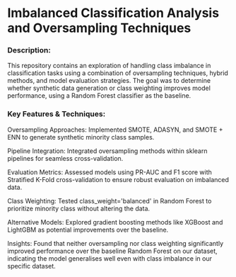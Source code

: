 
# Imbalanced Classification Analysis and Oversampling Techniques

### Description:
This repository contains an exploration of handling class imbalance in classification tasks using a combination of oversampling techniques, hybrid methods, and model evaluation strategies. The goal was to determine whether synthetic data generation or class weighting improves model performance, using a Random Forest classifier as the baseline.

### Key Features & Techniques:

Oversampling Approaches: Implemented SMOTE, ADASYN, and SMOTE + ENN to generate synthetic minority class samples.

Pipeline Integration: Integrated oversampling methods within sklearn pipelines for seamless cross-validation.

Evaluation Metrics: Assessed models using PR-AUC and F1 score with Stratified K-Fold cross-validation to ensure robust evaluation on imbalanced data.

Class Weighting: Tested class_weight='balanced' in Random Forest to prioritize minority class without altering the data.

Alternative Models: Explored gradient boosting methods like XGBoost and LightGBM as potential improvements over the baseline.

Insights: Found that neither oversampling nor class weighting significantly improved performance over the baseline Random Forest on our dataset, indicating the model generalises well even with class imbalance in our specific dataset.

